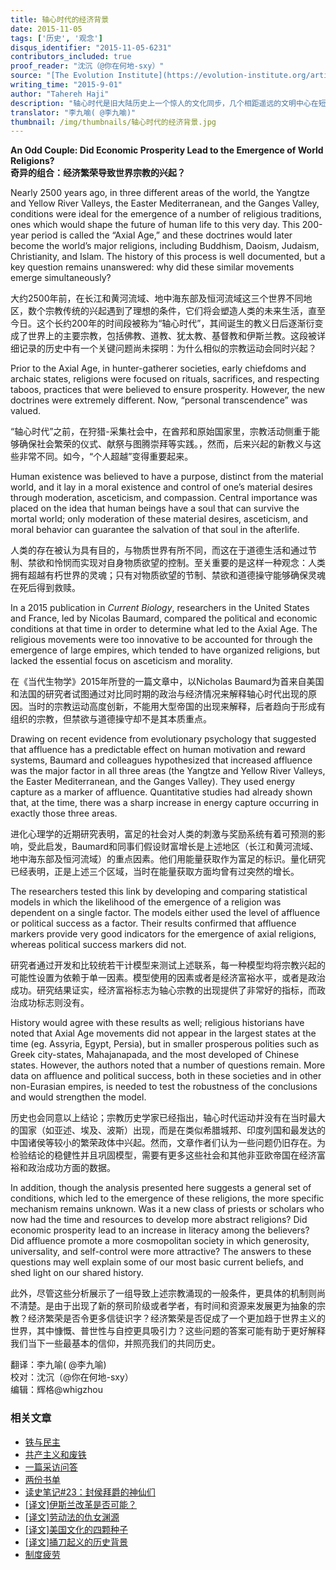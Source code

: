 ```yaml
---
title: 轴心时代的经济背景
date: 2015-11-05
tags: ['历史', '观念']
disqus_identifier: "2015-11-05-6231"
contributors_included: true
proof_reader: "沈沉（@你在何地-sxy）"
source: "[The Evolution Institute](https://evolution-institute.org/article/an-odd-couple-did-economic-prosperity-lead-to-the-emergence-of-world-religions-2/)"
writing_time: "2015-9-01"
author: "Tahereh Haji"
description: "轴心时代是旧大陆历史上一个惊人的文化同步，几个相距遥远的文明中心在短时间内发生了显著且相似的思想繁荣和观念转变，这一同步吸引了许多历史学家的关注，最近发表的一项研究，从进化心理学的视角出发，将考察重点放在了经济增长方面……"
translator: "李九喻( @李九喻)"
thumbnail: /img/thumbnails/轴心时代的经济背景.jpg
---
```


**An Odd Couple: Did Economic Prosperity Lead to the Emergence of World Religions?**  
**奇异的组合：经济繁荣导致世界宗教的兴起？**

Nearly 2500 years ago, in three different areas of the world, the Yangtze and Yellow River Valleys, the Easter Mediterranean, and the Ganges Valley, conditions were ideal for the emergence of a number of religious traditions, ones which would shape the future of human life to this very day. This 200-year period is called the “Axial Age,” and these doctrines would later become the world’s major religions, including Buddhism, Daoism, Judaism, Christianity, and Islam. The history of this process is well documented, but a key question remains unanswered: why did these similar movements emerge simultaneously?

大约2500年前，在长江和黄河流域、地中海东部及恒河流域这三个世界不同地区，数个宗教传统的兴起遇到了理想的条件，它们将会塑造人类的未来生活，直至今日。这个长约200年的时间段被称为“轴心时代”，其间诞生的教义日后逐渐衍变成了世界上的主要宗教，包括佛教、道教、犹太教、基督教和伊斯兰教。这段被详细记录的历史中有一个关键问题尚未探明：为什么相似的宗教运动会同时兴起？

Prior to the Axial Age, in hunter-gatherer societies, early chiefdoms and archaic states, religions were focused on rituals, sacrifices, and respecting taboos, practices that were believed to ensure prosperity. However, the new doctrines were extremely different. Now, “personal transcendence” was valued.

“轴心时代”之前，在狩猎-采集社会中，在酋邦和原始国家里，宗教活动侧重于能够确保社会繁荣的仪式、献祭与图腾崇拜等实践。，然而，后来兴起的新教义与这些非常不同。如今，“个人超越”变得重要起来。

Human existence was believed to have a purpose, distinct from the material world, and it lay in a moral existence and control of one’s material desires through moderation, asceticism, and compassion. Central importance was placed on the idea that human beings have a soul that can survive the mortal world; only moderation of these material desires, asceticism, and moral behavior can guarantee the salvation of that soul in the afterlife.

人类的存在被认为具有目的，与物质世界有所不同，而这在于道德生活和通过节制、禁欲和怜悯而实现对自身物质欲望的控制。至关重要的是这样一种观念：人类拥有超越有朽世界的灵魂；只有对物质欲望的节制、禁欲和道德操守能够确保灵魂在死后得到救赎。

In a 2015 publication in *Current Biology*, researchers in the United States and France, led by Nicolas Baumard, compared the political and economic conditions at that time in order to determine what led to the Axial Age. The religious movements were too innovative to be accounted for through the emergence of large empires, which tended to have organized religions, but lacked the essential focus on asceticism and morality.

在《当代生物学》2015年所登的一篇文章中，以Nicholas Baumard为首来自美国和法国的研究者试图通过对比同时期的政治与经济情况来解释轴心时代出现的原因。当时的宗教运动高度创新，不能用大型帝国的出现来解释，后者趋向于形成有组织的宗教，但禁欲与道德操守却不是其本质重点。

Drawing on recent evidence from evolutionary psychology that suggested that affluence has a predictable effect on human motivation and reward systems, Baumard and colleagues hypothesized that increased affluence was the major factor in all three areas (the Yangtze and Yellow River Valleys, the Easter Mediterranean, and the Ganges Valley). They used energy capture as a marker of affluence. Quantitative studies had already shown that, at the time, there was a sharp increase in energy capture occurring in exactly those three areas.

进化心理学的近期研究表明，富足的社会对人类的刺激与奖励系统有着可预测的影响，受此启发，Baumard和同事们假设财富增长是上述地区（长江和黄河流域、地中海东部及恒河流域）的重点因素。他们用能量获取作为富足的标识。量化研究已经表明，正是上述三个区域，当时在能量获取方面均曾有过突然的增长。

The researchers tested this link by developing and comparing statistical models in which the likelihood of the emergence of a religion was dependent on a single factor. The models either used the level of affluence or political success as a factor. Their results confirmed that affluence markers provide very good indicators for the emergence of axial religions, whereas political success markers did not.

研究者通过开发和比较统若干计模型来测试上述联系，每一种模型均将宗教兴起的可能性设置为依赖于单一因素。模型使用的因素或者是经济富裕水平，或者是政治成功。研究结果证实，经济富裕标志为轴心宗教的出现提供了非常好的指标，而政治成功标志则没有。

History would agree with these results as well; religious historians have noted that Axial Age movements did not appear in the largest states at the time (eg. Assyria, Egypt, Persia), but in smaller prosperous polities such as Greek city-states, Mahajanapada, and the most developed of Chinese states. However, the authors noted that a number of questions remain. More data on affluence and political success, both in these societies and in other non-Eurasian empires, is needed to test the robustness of the conclusions and would strengthen the model.

历史也会同意以上结论；宗教历史学家已经指出，轴心时代运动并没有在当时最大的国家（如亚述、埃及、波斯）出现，而是在类似希腊城邦、印度列国和最发达的中国诸侯等较小的繁荣政体中兴起。然而，文章作者们认为一些问题仍旧存在。为检验结论的稳健性并且巩固模型，需要有更多这些社会和其他非亚欧帝国在经济富裕和政治成功方面的数据。

In addition, though the analysis presented here suggests a general set of conditions, which led to the emergence of these religions, the more specific mechanism remains unknown. Was it a new class of priests or scholars who now had the time and resources to develop more abstract religions? Did economic prosperity lead to an increase in literacy among the believers? Did affluence promote a more cosmopolitan society in which generosity, universality, and self-control were more attractive? The answers to these questions may well explain some of our most basic current beliefs, and shed light on our shared history.

此外，尽管这些分析展示了一组导致上述宗教涌现的一般条件，更具体的机制则尚不清楚。是由于出现了新的祭司阶级或者学者，有时间和资源来发展更为抽象的宗教？经济繁荣是否令更多信徒识字？经济繁荣是否促成了一个更加趋于世界主义的世界，其中慷慨、普世性与自控更具吸引力？这些问题的答案可能有助于更好解释我们当下一些最基本的信仰，并照亮我们的共同历史。


翻译：李九喻( @李九喻)  
校对：沈沉（@你在何地-sxy）  
编辑：辉格@whigzhou


### 相关文章

* [铁与民主](https://headsalon.org/archives/7815.html "铁与民主")
* [共产主义和废铁](https://headsalon.org/archives/7658.html "共产主义和废铁")
* [一篇采访问答](https://headsalon.org/archives/7586.html "一篇采访问答")
* [两份书单](https://headsalon.org/archives/7748.html "两份书单")
* [读史笔记#23：封侯拜爵的神仙们](https://headsalon.org/archives/7495.html "读史笔记#23：封侯拜爵的神仙们")
* [[译文]伊斯兰改革是否可能？](https://headsalon.org/archives/7474.html "[译文]伊斯兰改革是否可能？")
* [[译文]劳动法的仇女渊源](https://headsalon.org/archives/7466.html "[译文]劳动法的仇女渊源")
* [[译文]美国文化的四颗种子](https://headsalon.org/archives/7454.html "[译文]美国文化的四颗种子")
* [[译文]捅刀起义的历史背景](https://headsalon.org/archives/7438.html "[译文]捅刀起义的历史背景")
* [制度疲劳](https://headsalon.org/archives/7617.html "制度疲劳")
